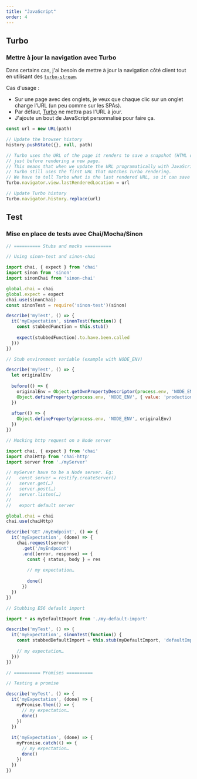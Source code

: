 ```yaml
---
title: "JavaScript"
order: 4
---
```

## Turbo

### Mettre à jour la navigation avec Turbo

Dans certains cas, j'ai besoin de mettre à jour la navigation côté client tout en utilisant des [`turbo-stream`](https://turbo.hotwired.dev/reference/streams). 

Cas d'usage : 
- Sur une page avec des onglets, je veux que chaque clic sur un onglet change l'URL (un peu comme sur les SPAs).
- Par défaut, [Turbo](https://github.com/hotwired/turbo/tree/c207f5b25758e4a084e8ae42e49712b91cf37114) ne mettra pas l'URL à jour.
- J'ajoute un bout de JavaScript personnalisé pour faire ça.

```javascript
const url = new URL(path)

// Update the browser history
history.pushState({}, null, path) 

// Turbo uses the URL of the page it renders to save a snapshot (HTML output for cache) 
// just before rendering a new page.
// This means that when we update the URL programatically with JavaScript with history.pushState,
// Turbo still uses the first URL that matches Turbo rendering.
// We have to tell Turbo what is the last rendered URL, so it can save the snapshot for the cache under the right URL. This is important to make the back button work properly.
Turbo.navigator.view.lastRenderedLocation = url

// Update Turbo history
Turbo.navigator.history.replace(url)
```

## Test

### Mise en place de tests avec Chai/Mocha/Sinon

```javascript
// ========== Stubs and mocks ==========

// Using sinon-test and sinon-chai

import chai, { expect } from 'chai'
import sinon from 'sinon'
import sinonChai from 'sinon-chai'

global.chai = chai
global.expect = expect
chai.use(sinonChai)
const sinonTest = require('sinon-test')(sinon)

describe('myTest', () => {
  it('myExpectation', sinonTest(function() {
    const stubbedFunction = this.stub()
    
    expect(stubbedFunction).to.have.been.called
  }))
})

// Stub environment variable (example with NODE_ENV)

describe('myTest', () => {
  let originalEnv
  
  before(() => {
    originalEnv = Object.getOwnPropertyDescriptor(process.env, 'NODE_ENV')
    Object.defineProperty(process.env, 'NODE_ENV', { value: 'production' })
  })
  
  after(() => {
    Object.defineProperty(process.env, 'NODE_ENV', originalEnv)
  })
})

// Mocking http request on a Node server

import chai, { expect } from 'chai'
import chaiHttp from 'chai-http'
import server from './myServer'

// myServer have to be a Node server. Eg: 
//   const server = restify.createServer()
//   server.get(…)
//   server.post(…)
//   server.listen(…)
//   
//   export default server

global.chai = chai
chai.use(chaiHttp)

describe('GET /myEndpoint', () => {
  it('myExpectation', (done) => {
    chai.request(server)
      .get('/myEndpoint')
      .end((error, response) => {
        const { status, body } = res
        
        // my expectation…
        
        done()
      })
  })
})

// Stubbing ES6 default import

import * as myDefaultImport from './my-default-import'

describe('myTest', () => {
  it('myExpectation', sinonTest(function() {
    const stubbedDefaultImport = this.stub(myDefaultImport, 'defaultImportFunction')
    
    // my expectation…
  }))
})

// ========== Promises ==========

// Testing a promise

describe('myTest', () => {
  it('myExpectation', (done) => {
    myPromise.then(() => {
      // my expectation…
      done()
    })
  })
  
  it('myExpectation', (done) => {
    myPromise.catch(() => {
      // my expectation…
      done()
    })
  })
})
``` 